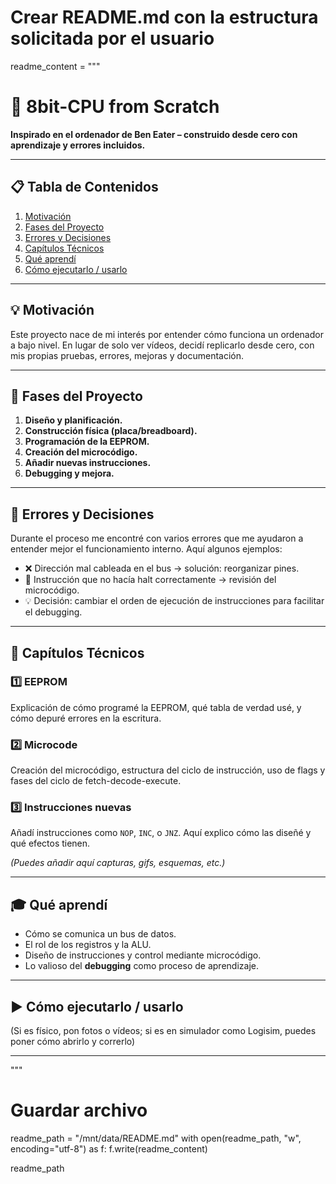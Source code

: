 # Crear README.md con la estructura solicitada por el usuario

readme_content = """
# 🧠 8bit-CPU from Scratch
**Inspirado en el ordenador de Ben Eater – construido desde cero con aprendizaje y errores incluidos.**

---

## 📋 Tabla de Contenidos

1. [Motivación](#motivación)  
2. [Fases del Proyecto](#fases-del-proyecto)  
3. [Errores y Decisiones](#errores-y-decisiones)  
4. [Capítulos Técnicos](#capítulos-técnicos)  
5. [Qué aprendí](#qué-aprendí)  
6. [Cómo ejecutarlo / usarlo](#cómo-ejecutarlo--usarlo)

---

## 💡 Motivación

Este proyecto nace de mi interés por entender cómo funciona un ordenador a bajo nivel. En lugar de solo ver vídeos, decidí replicarlo desde cero, con mis propias pruebas, errores, mejoras y documentación.

---

## 🔨 Fases del Proyecto

1. **Diseño y planificación.**  
2. **Construcción física (placa/breadboard).**  
3. **Programación de la EEPROM.**  
4. **Creación del microcódigo.**  
5. **Añadir nuevas instrucciones.**  
6. **Debugging y mejora.**

---

## 🐞 Errores y Decisiones

Durante el proceso me encontré con varios errores que me ayudaron a entender mejor el funcionamiento interno. Aquí algunos ejemplos:

- ❌ Dirección mal cableada en el bus → solución: reorganizar pines.  
- 🔁 Instrucción que no hacía halt correctamente → revisión del microcódigo.  
- 💡 Decisión: cambiar el orden de ejecución de instrucciones para facilitar el debugging.

---

## 🧩 Capítulos Técnicos

### 1️⃣ EEPROM

Explicación de cómo programé la EEPROM, qué tabla de verdad usé, y cómo depuré errores en la escritura.

### 2️⃣ Microcode

Creación del microcódigo, estructura del ciclo de instrucción, uso de flags y fases del ciclo de fetch-decode-execute.

### 3️⃣ Instrucciones nuevas

Añadí instrucciones como `NOP`, `INC`, o `JNZ`. Aquí explico cómo las diseñé y qué efectos tienen.

*(Puedes añadir aquí capturas, gifs, esquemas, etc.)*

---

## 🎓 Qué aprendí

- Cómo se comunica un bus de datos.  
- El rol de los registros y la ALU.  
- Diseño de instrucciones y control mediante microcódigo.  
- Lo valioso del **debugging** como proceso de aprendizaje.

---

## ▶️ Cómo ejecutarlo / usarlo

(Si es físico, pon fotos o vídeos; si es en simulador como Logisim, puedes poner cómo abrirlo y correrlo)

---
"""

# Guardar archivo
readme_path = "/mnt/data/README.md"
with open(readme_path, "w", encoding="utf-8") as f:
    f.write(readme_content)

readme_path
